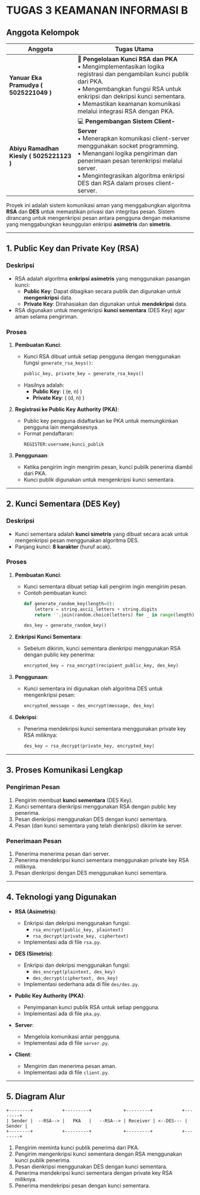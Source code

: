 # **TUGAS 3 KEAMANAN INFORMASI B**

## **Anggota Kelompok**

| **Anggota**               | **Tugas Utama**                                                                                      |
|---------------------------|-----------------------------------------------------------------------------------------------------|
| **Yanuar Eka Pramudya ( 5025221049 )** | 🔐 **Pengelolaan Kunci RSA dan PKA**<br>• Mengimplementasikan logika registrasi dan pengambilan kunci publik dari PKA.<br>• Mengembangkan fungsi RSA untuk enkripsi dan dekripsi kunci sementara.<br>• Memastikan keamanan komunikasi melalui integrasi RSA dengan PKA. |
| **Abiyu Ramadhan Kiesly ( 5025221123 )**   | 💻 **Pengembangan Sistem Client-Server**<br>• Menerapkan komunikasi client-server menggunakan socket programming.<br>• Menangani logika pengiriman dan penerimaan pesan terenkripsi melalui server.<br>• Mengintegrasikan algoritma enkripsi DES dan RSA dalam proses client-server. |


Proyek ini adalah sistem komunikasi aman yang menggabungkan algoritma **RSA** dan **DES** untuk memastikan privasi dan integritas pesan. Sistem dirancang untuk mengenkripsi pesan antara pengguna dengan mekanisme yang menggabungkan keunggulan enkripsi **asimetris** dan **simetris**.

---

## **1. Public Key dan Private Key (RSA)**

### **Deskripsi**
- RSA adalah algoritma **enkripsi asimetris** yang menggunakan pasangan kunci:
  - **Public Key**: Dapat dibagikan secara publik dan digunakan untuk **mengenkripsi** data.
  - **Private Key**: Dirahasiakan dan digunakan untuk **mendekripsi** data.
- RSA digunakan untuk mengenkripsi **kunci sementara** (DES Key) agar aman selama pengiriman.

### **Proses**
1. **Pembuatan Kunci**:
   - Kunci RSA dibuat untuk setiap pengguna dengan menggunakan fungsi `generate_rsa_keys()`:
     ```python
     public_key, private_key = generate_rsa_keys()
     ```
   - Hasilnya adalah:
     - **Public Key**: \( (e, n) \)
     - **Private Key**: \( (d, n) \)

2. **Registrasi ke Public Key Authority (PKA)**:
   - Public key pengguna didaftarkan ke PKA untuk memungkinkan pengguna lain mengaksesnya.
   - Format pendaftaran:
     ```text
     REGISTER:username;kunci_publik
     ```

3. **Penggunaan**:
   - Ketika pengirim ingin mengirim pesan, kunci publik penerima diambil dari PKA.
   - Kunci publik digunakan untuk mengenkripsi kunci sementara.

---

## **2. Kunci Sementara (DES Key)**

### **Deskripsi**
- Kunci sementara adalah **kunci simetris** yang dibuat secara acak untuk mengenkripsi pesan menggunakan algoritma DES.
- Panjang kunci: **8 karakter** (huruf acak).

### **Proses**
1. **Pembuatan Kunci**:
   - Kunci sementara dibuat setiap kali pengirim ingin mengirim pesan.
   - Contoh pembuatan kunci:
     ```python
     def generate_random_key(length=8):
         letters = string.ascii_letters + string.digits
         return ''.join(random.choice(letters) for _ in range(length))
     ```
     ```python
     des_key = generate_random_key()
     ```

2. **Enkripsi Kunci Sementara**:
   - Sebelum dikirim, kunci sementara dienkripsi menggunakan RSA dengan public key penerima:
     ```python
     encrypted_key = rsa_encrypt(recipient_public_key, des_key)
     ```

3. **Penggunaan**:
   - Kunci sementara ini digunakan oleh algoritma DES untuk mengenkripsi pesan:
     ```python
     encrypted_message = des_encrypt(message, des_key)
     ```

4. **Dekripsi**:
   - Penerima mendekripsi kunci sementara menggunakan private key RSA miliknya:
     ```python
     des_key = rsa_decrypt(private_key, encrypted_key)
     ```

---

## **3. Proses Komunikasi Lengkap**

### **Pengiriman Pesan**
1. Pengirim membuat **kunci sementara** (DES Key).
2. Kunci sementara dienkripsi menggunakan RSA dengan public key penerima.
3. Pesan dienkripsi menggunakan DES dengan kunci sementara.
4. Pesan (dan kunci sementara yang telah dienkripsi) dikirim ke server.

### **Penerimaan Pesan**
1. Penerima menerima pesan dari server.
2. Penerima mendekripsi kunci sementara menggunakan private key RSA miliknya.
3. Pesan dienkripsi dengan DES menggunakan kunci sementara.

---

## **4. Teknologi yang Digunakan**
- **RSA (Asimetris)**:
  - Enkripsi dan dekripsi menggunakan fungsi:
    - `rsa_encrypt(public_key, plaintext)`
    - `rsa_decrypt(private_key, ciphertext)`
  - Implementasi ada di file `rsa.py`.

- **DES (Simetris)**:
  - Enkripsi dan dekripsi menggunakan fungsi:
    - `des_encrypt(plaintext, des_key)`
    - `des_decrypt(ciphertext, des_key)`
  - Implementasi sederhana ada di file `des/des.py`.

- **Public Key Authority (PKA)**:
  - Penyimpanan kunci publik RSA untuk setiap pengguna.
  - Implementasi ada di file `pka.py`.

- **Server**:
  - Mengelola komunikasi antar pengguna.
  - Implementasi ada di file `server.py`.

- **Client**:
  - Mengirim dan menerima pesan aman.
  - Implementasi ada di file `client.py`.

---

## **5. Diagram Alur**
```plaintext
+--------+           +---------+            +---------+           +--------+
| Sender |  --RSA--> |   PKA   |   --RSA--> | Receiver | <--DES--- | Sender |
+--------+           +---------+            +---------+           +--------+
```
1. Pengirim meminta kunci publik penerima dari PKA.
2. Pengirim mengenkripsi kunci sementara dengan RSA menggunakan kunci publik penerima.
3. Pesan dienkripsi menggunakan DES dengan kunci sementara.
4. Penerima mendekripsi kunci sementara dengan private key RSA miliknya.
5. Penerima mendekripsi pesan dengan kunci sementara.
